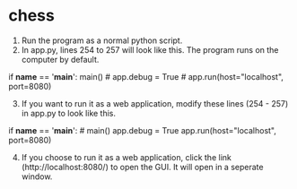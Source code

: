 # chess

1. Run the program as a normal python script.
2. In app.py, lines 254 to 257 will look like this. The program runs on the computer by default.

if __name__ == '__main__':
    main()
    # app.debug = True
    # app.run(host="localhost", port=8080)

3. If you want to run it as a web application, modify these lines (254 - 257) in app.py to look like this.

if __name__ == '__main__':
    # main()
    app.debug = True
    app.run(host="localhost", port=8080)

4. If you choose to run it as a web application, click the link (http://localhost:8080/) to open the GUI. It will open in a seperate window.
